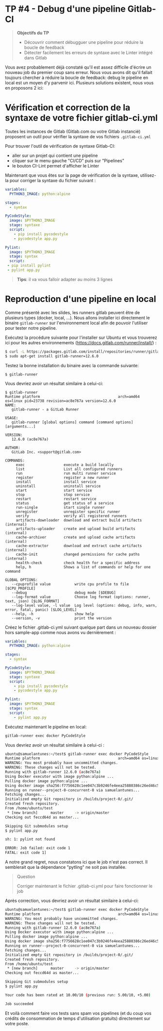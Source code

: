 # TP #4 - Debug d'une pipeline Gitlab-CI

> **Objectifs du TP**
> * Découvrir comment débugguer une pipeline pour réduire la boucle de feedback
> * Détecter facilement les erreurs de syntaxe avec le Linter intégré dans Gitlab

Vous avez probablement déjà constaté qu'il est assez difficile d'écrire un nouveau job du premier coup sans erreur.
Nous vous avons dit qu'il fallait toujours chercher à réduire la boucle de feedback: debug le pipeline en local est un moyen d'y parvenir ici.
Plusieurs solutions existent, nous vous en proposons 2 ici:

# Vérification et correction de la syntaxe de votre fichier gitlab-ci.yml

Toutes les instances de Gitlab (Gitlab.com ou votre Gitlab instancié) proposent un outil pour vérifier la syntaxe de vos fichiers `.gitlab-ci.yml`

Pour trouver l'outil de vérification de syntaxe Gitlab-CI:
- aller sur un projet qui contient une pipeline
- cliquer sur le menu gauche "CI/CD" puis sur "Pipelines"
- le bouton CI-Lint permet d'afficher le Linter

Maintenant que vous êtes sur la page de vérification de la syntaxe, utilisez-la pour corriger la syntaxe du fichier suivant :

```yaml
variables:
  PYTHON3_IMAGE: python:alpine

stages:
  - syntax

PyCodeStyle:
  image: $PYTHON3_IMAGE
  stage: syntaxe
  script:
    - pip install pycodestyle
    - pycodestyle app.py

Pylint:
  image: $PYTHON3_IMAGE
  stage: syntax
  script:
 - pip install pylint
 - pylint app.py
```

> **Tips**: il va vous falloir adapter au moins 3 lignes

# Reproduction d'une pipeline en local

Comme présenté avec les slides, les runners gitlab peuvent être de plusieurs types (docker, local, ...). Nous allons installer ici directement
le binaire `gitlab-runner` sur l'environnement local afin de pouvoir l'utiliser pour tester notre pipeline.

Exécutez la procédure suivante pour l'installer sur Ubuntu et vous trouverez ici pour les autres environnements (https://docs.gitlab.com/runner/install/) :

```bash
$ curl -L https://packages.gitlab.com/install/repositories/runner/gitlab-runner/script.deb.sh | sudo bash
$ sudo apt-get install gitlab-runner=12.6.0
```

Testez la bonne installation du binaire avec la commande suivante:

```
$ gitlab-runner
```

Vous devriez avoir un résultat similaire à celui-ci:

```
$ gitlab-runner
Runtime platform                                    arch=amd64 os=linux pid=23738 revision=ac8e767a version=12.6.0
NAME:
   gitlab-runner - a GitLab Runner

USAGE:
   gitlab-runner [global options] command [command options] [arguments...]

VERSION:
   12.6.0 (ac8e767a)

AUTHOR:
   GitLab Inc. <support@gitlab.com>

COMMANDS:
     exec                  execute a build locally
     list                  List all configured runners
     run                   run multi runner service
     register              register a new runner
     install               install service
     uninstall             uninstall service
     start                 start service
     stop                  stop service
     restart               restart service
     status                get status of a service
     run-single            start single runner
     unregister            unregister specific runner
     verify                verify all registered runners
     artifacts-downloader  download and extract build artifacts (internal)
     artifacts-uploader    create and upload build artifacts (internal)
     cache-archiver        create and upload cache artifacts (internal)
     cache-extractor       download and extract cache artifacts (internal)
     cache-init            changed permissions for cache paths (internal)
     health-check          check health for a specific address
     help, h               Shows a list of commands or help for one command

GLOBAL OPTIONS:
   --cpuprofile value           write cpu profile to file [$CPU_PROFILE]
   --debug                      debug mode [$DEBUG]
   --log-format value           Choose log format (options: runner, text, json) [$LOG_FORMAT]
   --log-level value, -l value  Log level (options: debug, info, warn, error, fatal, panic) [$LOG_LEVEL]
   --help, -h                   show help
   --version, -v                print the version
```

Créez le fichier .gitlab-ci.yml suivant quelque part dans un nouveau dossier hors sample-app comme nous avons vu dernièrement : 

```yaml
variables:
  PYTHON3_IMAGE: python:alpine

stages:
  - syntax

PyCodeStyle:
  image: $PYTHON3_IMAGE
  stage: syntaxe
  script:
    - pip install pycodestyle
    - pycodestyle app.py

Pylint:
  image: $PYTHON3_IMAGE
  stage: syntax
  script:
    - pylint app.py
```

Exécutez maintenant le pipeline en local:

```bash
gitlab-runner exec docker PyCodeStyle
```

Vous devriez avoir un résultat similaire à celui-ci :
```bash
ubuntu@samuelantunes:~/test$ gitlab-runner exec docker PyCodeStyle
Runtime platform                                    arch=amd64 os=linux pid=22294 revision=ac8e767a version=12.6.0
WARNING: You most probably have uncommitted changes.
WARNING: These changes will not be tested.
Running with gitlab-runner 12.6.0 (ac8e767a)
Using Docker executor with image python:alpine ...
Pulling docker image python:alpine ...
Using docker image sha256:f7756628c1ee047c3b9246fe4eea25880386c26ed46c5bc5af11fddc90e91771 for python:alpine ...
Running on runner--project-0-concurrent-0 via samuelantunes...
Fetching changes...
Initialized empty Git repository in /builds/project-0/.git/
Created fresh repository.
From /home/ubuntu/test
 * [new branch]      master     -> origin/master
Checking out feccd64d as master...

Skipping Git submodules setup
$ pylint app.py

sh: 1: pylint not found 

ERROR: Job failed: exit code 1
FATAL: exit code 1]
```

A notre grand regret, nous constatons ici que le job n'est pas correct. Il semblerait que la dépendance "pytling" ne soit pas installée.

> Question
>
> Corriger maintenant le fichier .gitlab-ci.yml pour faire fonctionner le job

Après correction, vous devriez avoir un résultat similaire à celui-ci:
```bash
ubuntu@samuelantunes:~/test$ gitlab-runner exec docker PyCodeStyle
Runtime platform                                    arch=amd64 os=linux pid=22294 revision=ac8e767a version=12.6.0
WARNING: You most probably have uncommitted changes.
WARNING: These changes will not be tested.
Running with gitlab-runner 12.6.0 (ac8e767a)
Using Docker executor with image python:alpine ...
Pulling docker image python:alpine ...
Using docker image sha256:f7756628c1ee047c3b9246fe4eea25880386c26ed46c5bc5af11fddc90e91771 for python:alpine ...
Running on runner--project-0-concurrent-0 via samuelantunes...
Fetching changes...
Initialized empty Git repository in /builds/project-0/.git/
Created fresh repository.
From /home/ubuntu/test
 * [new branch]      master     -> origin/master
Checking out feccd64d as master...

Skipping Git submodules setup
$ pylint app.py

Your code has been rated at 10.00/10 (previous run: 5.00/10, +5.00)

Job succeeded
```

Et voilà comment faire vos tests sans spam vos pipelines (et du coup vos crédits de consommation de temps d'utilisation gratuits) directement sur votre poste.
